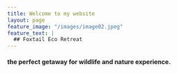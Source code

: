 ```yaml
---
title: Welcome to my website
layout: page
feature_image: "/images/image02.jpeg"
feature_text: |
  ## Foxtail Eco Retreat
---
```


#### the perfect getaway for wildlife and nature experience.
